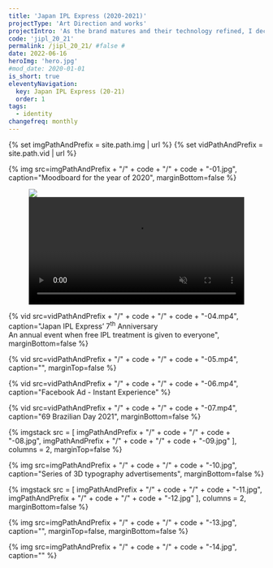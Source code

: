 ```yaml
---
title: 'Japan IPL Express (2020-2021)'
projectType: 'Art Direction and works'
projectIntro: 'As the brand matures and their technology refined, I decided to convey progress by moving towards 3 dimensional illustrations for art illustrations moving into 2020.<br><br>This reflects greater depth to a brand leading the <i>Hair Removal</i> scene in Singapore, and examplify the progress of this growing brand.'
code: 'jipl_20_21'
permalink: /jipl_20_21/ #false #
date: 2022-06-16
heroImg: 'hero.jpg'
#mod_date: 2020-01-01
is_short: true
eleventyNavigation:
  key: Japan IPL Express (20-21)
  order: 1
tags: 
  - identity
changefreq: monthly
---
```

{% set imgPathAndPrefix = site.path.img | url %}
{% set vidPathAndPrefix = site.path.vid | url %}

{% img src=imgPathAndPrefix + "/" + code + "/" + code + "-01.jpg", caption="Moodboard for the year of 2020", marginBottom=false %}

<figure class="stack stack--two noMarginBottom">
    <img src="{{ imgPathAndPrefix + '/' + code + '/' + code + '-02.jpg' }}" class="stack__item">
    <video playsinline loop muted width="100%" class="stack__item"><source src="{{ vidPathAndPrefix + '/' + code + '/' + code + '-03.mp4' }}" type="video/mp4"></video>
</figure>

{% vid src=vidPathAndPrefix + "/" + code + "/" + code + "-04.mp4", caption="Japan IPL Express’ 7<sup>th</sup> Anniversary<br>An annual event when free IPL treatment is given to everyone", marginBottom=false %}

{% vid src=vidPathAndPrefix + "/" + code + "/" + code + "-05.mp4", caption="", marginTop=false %}

{% vid src=vidPathAndPrefix + "/" + code + "/" + code + "-06.mp4", caption="Facebook Ad - Instant Experience" %}

{% vid src=vidPathAndPrefix + "/" + code + "/" + code + "-07.mp4", caption="69 Brazilian Day 2021", marginBottom=false %}

{% imgstack src = [
    imgPathAndPrefix + "/" + code + "/" + code + "-08.jpg",
    imgPathAndPrefix + "/" + code + "/" + code + "-09.jpg"
    ],
    columns = 2,
    marginTop=false
    %}

{% img src=imgPathAndPrefix + "/" + code + "/" + code + "-10.jpg", caption="Series of 3D typography advertisements", marginBottom=false %}

{% imgstack src = [
    imgPathAndPrefix + "/" + code + "/" + code + "-11.jpg",
    imgPathAndPrefix + "/" + code + "/" + code + "-12.jpg"
    ],
    columns = 2,
    marginBottom=false
%}

{% img src=imgPathAndPrefix + "/" + code + "/" + code + "-13.jpg", caption="", marginTop=false, marginBottom=false %}

{% img src=imgPathAndPrefix + "/" + code + "/" + code + "-14.jpg", caption="" %}
